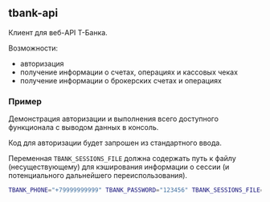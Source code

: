 ## tbank-api

Клиент для веб-API Т-Банка.

Возможности:
* авторизация
* получение информации о счетах, операциях и кассовых чеках
* получение информации о брокерских счетах и операциях

### Пример

Демонстрация авторизации и выполнения всего доступного функционала
с выводом данных в консоль. 

Код для авторизации будет запрошен из стандартного ввода.

Переменная `TBANK_SESSIONS_FILE` должна содержать путь к файлу (несуществующему) для
кэширования информации о сессии (и потенциального дальнейшего переиспользования).

```bash
TBANK_PHONE="+79999999999" TBANK_PASSWORD="123456" TBANK_SESSIONS_FILE="/tmp/tinkoff-sessions.json" go run example/main.go 
```
